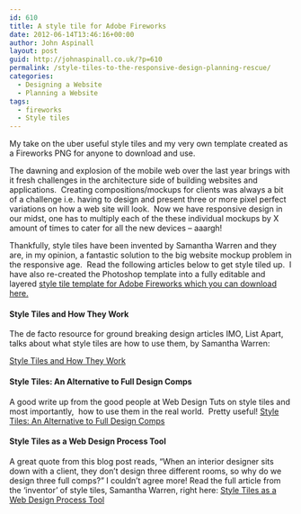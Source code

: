 ```yaml
---
id: 610
title: A style tile for Adobe Fireworks
date: 2012-06-14T13:46:16+00:00
author: John Aspinall
layout: post
guid: http://johnaspinall.co.uk/?p=610
permalink: /style-tiles-to-the-responsive-design-planning-rescue/
categories:
  - Designing a Website
  - Planning a Website
tags:
  - fireworks
  - Style tiles
---
```


My take on the uber useful style tiles and my very own template created as a Fireworks PNG for anyone to download and use.

The dawning and explosion of the mobile web over the last year brings with it fresh challenges in the architecture side of building websites and applications.  Creating compositions/mockups for clients was always a bit of a challenge i.e. having to design and present three or more pixel perfect variations on how a web site will look.  Now we have responsive design in our midst, one has to multiply each of the these individual mockups by X amount of times to cater for all the new devices &#8211; aaargh!

Thankfully, style tiles have been invented by Samantha Warren and they are, in my opinion, a fantastic solution to the big website mockup problem in the responsive age.  Read the following articles below to get style tiled up.  I have also re-created the Photoshop template into a fully editable and layered [style tile template for Adobe Fireworks which you can download here.](http://johnaspinall.co.uk/wp-content/uploads/2012/07/fireworks-style-tile-template-light.png)

<!--more-->

#### Style Tiles and How They Work

The de facto resource for ground breaking design articles IMO, List Apart, talks about what style tiles are how to use them, by Samantha Warren:
  
[Style Tiles and How They Work](http://www.alistapart.com/articles/style-tiles-and-how-they-work/)

#### Style Tiles: An Alternative to Full Design Comps

A good write up from the good people at Web Design Tuts on style tiles and most importantly,  how to use them in the real world.  Pretty useful! [Style Tiles: An Alternative to Full Design Comps](http://webdesign.tutsplus.com/tutorials/workflow-tutorials/style-tiles-an-alternative-to-full-design-comps/ "Style Tiles: An Alternative to Full Design Comps ")

#### Style Tiles as a Web Design Process Tool

A great quote from this blog post reads, &#8220;When an interior designer sits down with a client, they don’t design three different rooms, so why do we design three full comps?&#8221; I couldn&#8217;t agree more! Read the full article from the &#8216;inventor&#8217; of style tiles, Samantha Warren, right here: [Style Tiles as a Web Design Process Tool](http://badassideas.com/style-tiles-as-a-web-design-process-tool/)